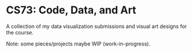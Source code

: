 # CS73: Code, Data, and Art
A collection of my data visualization submissions and visual art designs for the course. 

Note: some pieces/projects maybe WIP (work-in-progress).
